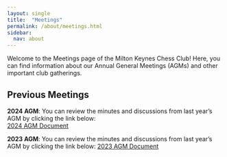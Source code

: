 ```yaml
---
layout: single
title:  "Meetings"
permalink: /about/meetings.html
sidebar:
  nav: about
---
```


Welcome to the Meetings page of the Milton Keynes Chess Club! Here, you can find information about our Annual General Meetings (AGMs) and other important club gatherings.

## Previous Meetings

**2024 AGM**:  You can review the minutes and discussions from last year’s AGM by clicking the link below:  
[2024 AGM Document](../assets/pdf/2024agm.pdf)

**2023 AGM**: You can review the minutes and discussions from last year’s AGM by clicking the link below:
[2023 AGM Document](../assets/pdf/2023agm.pdf)